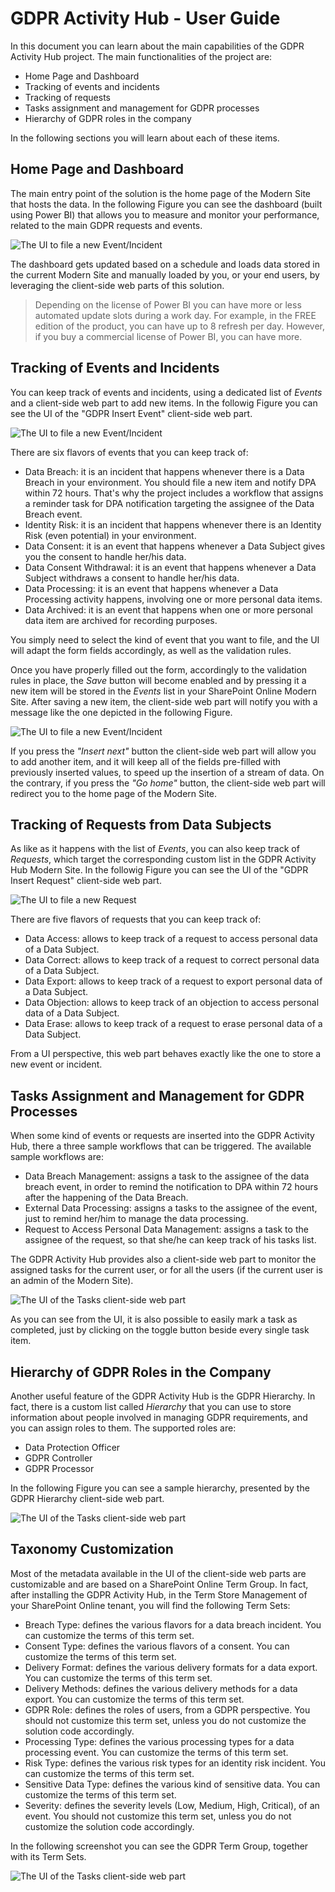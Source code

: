 # GDPR Activity Hub - User Guide
In this document you can learn about the main capabilities of the GDPR Activity Hub project.
The main functionalities of the project are:
* Home Page and Dashboard
* Tracking of events and incidents
* Tracking of requests
* Tasks assignment and management for GDPR processes
* Hierarchy of GDPR roles in the company

In the following sections you will learn about each of these items.

## Home Page and Dashboard
The main entry point of the solution is the home page of the Modern Site that hosts the data. In the following Figure you can see the dashboard (built using Power BI) that allows you to measure and monitor your performance, related to the main GDPR requests and events.

![The UI to file a new Event/Incident](./Figures/Fig11-Home-Page.png)

The dashboard gets updated based on a schedule and loads data stored in the current Modern Site and manually loaded by you, or your end users, by leveraging the client-side web parts of this solution.

> Depending on the license of Power BI you can have more or less automated update slots during a work day. For example, in the FREE edition of the product, you can have up to 8 refresh per day. However, if you buy a commercial license of Power BI, you can have more.

## Tracking of Events and Incidents
You can keep track of events and incidents, using a dedicated list of _Events_ and a client-side web part to add new items.
In the followig Figure you can see the UI of the "GDPR Insert Event" client-side web part.

![The UI to file a new Event/Incident](./Figures/Fig12-Add-Insert-Event-Web-Part.png)

There are six flavors of events that you can keep track of:
* Data Breach: it is an incident that happens whenever there is a Data Breach in your environment. You should file a new item and notify DPA within 72 hours. That's why the project includes a workflow that assigns a reminder task for DPA notification targeting the assignee of the Data Breach event.
* Identity Risk: it is an incident that happens whenever there is an Identity Risk (even potential) in your environment.
* Data Consent: it is an event that happens whenever a Data Subject gives you the consent to handle her/his data.
* Data Consent Withdrawal: it is an event that happens whenever a Data Subject withdraws a consent to handle her/his data.
* Data Processing: it is an event that happens whenever a Data Processing activity happens, involving one or more personal data items.
* Data Archived: it is an event that happens when one or more personal data item are archived for recording purposes.

You simply need to select the kind of event that you want to file, and the UI will adapt the form fields accordingly, as well as the validation rules.

Once you have properly filled out the form, accordingly to the validation rules in place, the _Save_ button will become enabled and by pressing it a new item will be stored in the _Events_ list in your SharePoint Online Modern Site. After saving a new item, the client-side web part will notify you with a message like the one depicted in the following Figure.

![The UI to file a new Event/Incident](./Figures/Fig13-Add-Item-Confirmation.png)

If you press the _"Insert next"_ button the client-side web part will allow you to add another item, and it will keep all of the fields pre-filled with previously inserted values, to speed up the insertion of a stream of data. On the contrary, if you press the _"Go home"_ button, the client-side web part will redirect you to the home page of the Modern Site.

## Tracking of Requests from Data Subjects
As like as it happens with the list of _Events_, you can also keep track of _Requests_, which target the corresponding custom list in the GDPR Activity Hub Modern Site.
In the followig Figure you can see the UI of the "GDPR Insert Request" client-side web part.

![The UI to file a new Request](./Figures/Fig14-Add-Insert-Request-Web-Part.png)

There are five flavors of requests that you can keep track of:
* Data Access: allows to keep track of a request to access personal data of a Data Subject.
* Data Correct: allows to keep track of a request to correct personal data of a Data Subject.
* Data Export: allows to keep track of a request to export personal data of a Data Subject.
* Data Objection: allows to keep track of an objection to access personal data of a Data Subject.
* Data Erase: allows to keep track of a request to erase personal data of a Data Subject.

From a UI perspective, this web part behaves exactly like the one to store a new event or incident.

## Tasks Assignment and Management for GDPR Processes
When some kind of events or requests are inserted into the GDPR Activity Hub, there a three sample workflows that can be triggered. The available sample workflows are:
* Data Breach Management: assigns a task to the assignee of the data breach event, in order to remind the notification to DPA within 72 hours after the happening of the Data Breach.
* External Data Processing: assigns a tasks to the assignee of the event, just to remind her/him to manage the data processing.
* Request to Access Personal Data Management: assigns a task to the assignee of the request, so that she/he can keep track of his tasks list.

The GDPR Activity Hub provides also a client-side web part to monitor the assigned tasks for the current user, or for all the users (if the current user is an admin of the Modern Site). 

![The UI of the Tasks client-side web part](./Figures/Fig15-Tasks-Web-Part.png)

As you can see from the UI, it is also possible to easily mark a task as completed, just by clicking on the toggle button beside every single task item.

## Hierarchy of GDPR Roles in the Company
Another useful feature of the GDPR Activity Hub is the GDPR Hierarchy. In fact, there is a custom list called _Hierarchy_ that you can use to store information about people involved in managing GDPR requirements, and you can assign roles to them. The supported roles are:
* Data Protection Officer
* GDPR Controller
* GDPR Processor

In the following Figure you can see a sample hierarchy, presented by the GDPR Hierarchy client-side web part.

![The UI of the Tasks client-side web part](./Figures/Fig16-Hierarchy-Web-Part.png)

## Taxonomy Customization
Most of the metadata available in the UI of the client-side web parts are customizable and are based on a SharePoint Online Term Group.
In fact, after installing the GDPR Activity Hub, in the Term Store Management of your SharePoint Online tenant, you will find the following Term Sets:
* Breach Type: defines the various flavors for a data breach incident. You can customize the terms of this term set.
* Consent Type: defines the various flavors of a consent. You can customize the terms of this term set.
* Delivery Format: defines the various delivery formats for a data export. You can customize the terms of this term set.
* Delivery Methods: defines the various delivery methods for a data export. You can customize the terms of this term set.
* GDPR Role: defines the roles of users, from a GDPR perspective. You should not customize this term set, unless you do not customize the solution code accordingly.
* Processing Type: defines the various processing types for a data processing event. You can customize the terms of this term set.
* Risk Type: defines the various risk types for an identity risk incident. You can customize the terms of this term set.
* Sensitive Data Type: defines the various kind of sensitive data. You can customize the terms of this term set.
* Severity: defines the severity levels (Low, Medium, High, Critical), of an event. You should not customize this term set, unless you do not customize the solution code accordingly.

In the following screenshot you can see the GDPR Term Group, together with its Term Sets.

![The UI of the Tasks client-side web part](./Figures/Fig18-Term-Store-Management.png)
